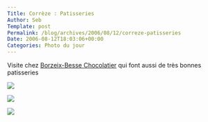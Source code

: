 ```yaml
--- 
Title: Corrèze : Patisseries
Author: Seb
Template: post
Permalink: /blog/archives/2006/08/12/correze-patisseries
Date: 2006-08-12T18:03:06+00:00
Categories: Photo du jour
--- 
```


<p>Visite chez <a href="http://www.chocolat-borzeix-besse.com/">Borzeix-Besse Chocolatier</a> qui font aussi de très bonnes patisseries</p>
<p><a title="Fraisier" href="http://flickr.com/photos/11523765@N00/209028380" ><img src="http://static.flickr.com/94/209028380_57306b39ef_d.jpg" /></a></p>
<p><!--more--></p>
<p><a title="Pistache" href="http://flickr.com/photos/11523765@N00/209031049" ><img src="http://static.flickr.com/94/209031049_2db8153863_d.jpg" /></a></p>
<p><a title="Soleil du sud" href="http://flickr.com/photos/11523765@N00/209029650" ><img src="http://static.flickr.com/83/209029650_2e800d3f9a_d.jpg" /></a></p>

